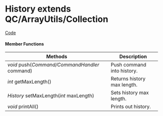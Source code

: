
# **History** extends QC/ArrayUtils/Collection


[Code](https://github.com/QuentinCaffeino/godot-console/blob/dev/src/History.gd)


#### Member Functions

| Methods | Description |
|--|--|
| *void* push(*Command/CommandHandler* command) | Push command into history. |
| *int* getMaxLength() | Returns history max length. |
| *History* setMaxLength(*int* maxLength) | Sets history max length. |
| *void* printAll() | Prints out history. |
